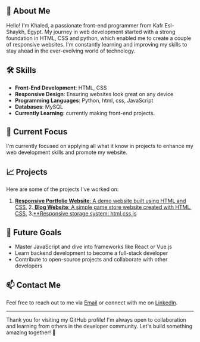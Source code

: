 
## 🌟 About Me

Hello! I'm Khaled, a passionate front-end programmer from Kafr Esl-Shaykh, Egypt. My journey in web development started with a strong foundation in HTML, CSS and python,
which enabled me to create a couple of responsive websites. I'm constantly learning and improving my skills to stay ahead in the ever-evolving world of technology.

## 🛠️ Skills

- **Front-End Development**: HTML, CSS
- **Responsive Design**: Ensuring websites look great on any device
- **Programming Languages**: Python, html, css, JavaScript
- **Databases**: MySQL
- **Currently Learning**: currently making front-end projects.

## 🌱 Current Focus

I'm currently focused on applying all what it know in projects to enhance my web development skills and promote my website. 

## 📈 Projects

Here are some of the projects I've worked on:

1. [**Responsive Portfolio Website**: A demo website  built using HTML and CSS.](https://github.com/BEBOvsProgramming/Project-Demo-1.0)
2.[ **Blog Website**: A simple game store website created with HTML, CSS.](https://github.com/BEBOvsProgramming/Project-2)
3.[**Responsive storage system: html,css,js](https://github.com/BEBOvsProgramming/Storage_System)

## 🚀 Future Goals

- Master JavaScript and dive into frameworks like React or Vue.js
- Learn backend development to become a full-stack developer
- Contribute to open-source projects and collaborate with other developers

## 📫 Contact Me

Feel free to reach out to me via [Email](educational.aimed@gmail.com) or connect with me on [LinkedIn](https://www.linkedin.com/in/khaled-G-Mohsen).

---

Thank you for visiting my GitHub profile! I'm always open to collaboration and learning from others in the developer community. Let's build something amazing together! 🚀
```


